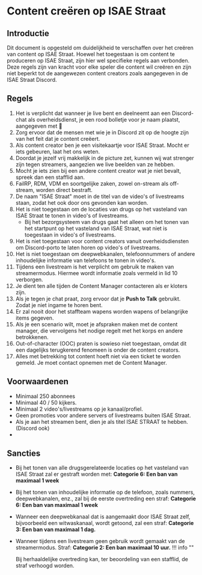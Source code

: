 # Content creëren op ISAE Straat

## Introductie
Dit document is opgesteld om duidelijkheid te verschaffen over het creëren van content op ISAE Straat. Hoewel het toegestaan is om content te produceren op ISAE Straat, zijn hier wel specifieke regels aan verbonden. Deze regels zijn van kracht voor elke speler die content wil creëren en zijn niet beperkt tot de aangewezen content creators zoals aangegeven in de ISAE Straat Discord.

## Regels
1. Het is verplicht dat wanneer je live bent en deelneemt aan een Discord-chat als overheidsdienst, je een rood bolletje voor je naam plaatst, aangegeven met :red_circle:
2. Zorg ervoor dat de mensen met wie je in Discord zit op de hoogte zijn van het feit dat je content creëert.
3. Als content creator ben je een visitekaartje voor ISAE Straat. Mocht er iets gebeuren, laat het ons weten.
4. Doordat je jezelf vrij makkelijk in de picture zet, kunnen wij wat strenger zijn tegen streamers, aangezien we live beelden van ze hebben.
5. Mocht je iets zien bij een andere content creator wat je niet bevalt, spreek dan een stafflid aan.
6. FailRP, RDM, VDM en soortgelijke zaken, zowel on-stream als off-stream, worden direct bestraft.
7. De naam "ISAE Straat" moet in de titel van de video's of livestreams staan, zodat het ook door ons gevonden kan worden.
8. Het is niet toegestaan om de locaties van drugs op het vasteland van ISAE Straat te tonen in video's of livestreams.
    - Bij het bezorgsysteem van drugs gaat het alleen om het tonen van het startpunt op het vasteland van ISAE Straat, wat niet is toegestaan in video's of livestreams.
9. Het is niet toegestaan voor content creators vanuit overheidsdiensten om Discord-porto te laten horen op video's of livestreams.
10. Het is niet toegestaan om deepwebkanalen, telefoonnummers of andere inhoudelijke informatie van telefoons te tonen in video's.
11. Tijdens een livestream is het verplicht om gebruik te maken van streamermodus. Hiermee wordt informatie zoals vermeld in lid 10 verborgen.
12. Je dient ten alle tijden de Content Manager contacteren als er kloters zijn.
13. Als je tegen je chat praat, zorg ervoor dat je **Push to Talk** gebruikt. Zodat je niet ingame te horen bent.
14. Er zal nooit door het staffteam wapens worden wapens of belangrijke items gegeven.
15. Als je een scenario wilt, moet je afspraken maken met de content manager, die vervolgens het nodige regelt met het korps en andere betrokkenen.
16. Out-of-character (OOC) praten is sowieso niet toegestaan, omdat dit een dagelijks terugkerend fenomeen is onder de content creators.
17. Alles met betrekking tot content hoeft niet via een ticket te worden gemeld. Je moet contact opnemen met de Content Manager.







## Voorwaardenen
* Minimaal 250 abonnees
* Minimaal 40 / 50 kijkers.
* Minimaal 2 video's/livestreams op je kanaal/profiel.
* Geen promoties voor andere servers of livestreams buiten ISAE Straat.
* Als je aan het streamen bent, dien je als titel ISAE STRAAT te hebben. (Discord ook)
* 

## Sancties

* Bij het tonen van alle drugsgerelateerde locaties op het vasteland van ISAE Straat zal er gestraft worden met: <b>Categorie 6: Een ban van maximaal 1 week</b>
* Bij het tonen van inhoudelijke informatie op de telefoon, zoals nummers, deepwebkanalen, enz., zal bij de eerste overtreding een straf: <b>Categorie 6: Een ban van maximaal 1 week</b>  
* Wanneer een deepwebkanaal dat is aangemaakt door ISAE Straat zelf, bijvoorbeeld een witwaskanaal, wordt getoond, zal een straf: <b>Categorie 3: Een ban van maximaal 1 dag.</b>
* Wanneer tijdens een livestream geen gebruik wordt gemaakt van de streamermodus. Straf: <b>Categorie 2: Een ban maximaal 10 uur.</b>
!!! info ""

    Bij herhaaldelijke overtreding kan, ter beoordeling van een stafflid, de straf verhoogd worden.